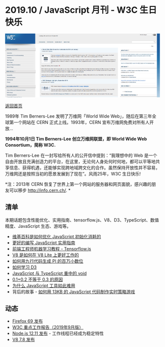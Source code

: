 # 2019.10 / JavaScript 月刊 - W3C 生日快乐

![](./img/10.png )

[返回首页](https://github.com/hijiangtao/javascript-articles-monthly)

1989年 Tim Berners-Lee 发明了万维网「World Wide Web」，随后在第三年全球第一个网站在 CERN 正式上线。1993年，CERN 宣布万维网免费对所有人开放... 

**1994年10月1日 Tim Berners-Lee 创立万维网联盟，即 World Wide Web Consortium，简称 W3C.**

Tim Berners-Lee 在一封写给所有人的公开信中提到：“我理想中的 Web 是一个自由开放且充满创造力的平台，在这里，无论何人身处何时何地，都可以平等地共享信息、获得机遇，还能够实现跨地域跨文化的合作。虽然保持开放性并不容易，万维网还是按照当初的愿景发展到了现在”。风雨25年，W3C 生日快乐! 

*注：2013年 CERN 恢复了世界上第一个网站的服务器和网页面貌，感兴趣的朋友可以移步 <http://info.cern.ch/>. *

## 清单

本期话题包含性能优化、实用指南、tensorflow.js、V8、D3、TypeScript、数值精度、JavaScript 生态、游戏等。

* [维基百科是如何优化 JavaScript 初始化消耗的](https://phabricator.wikimedia.org/phame/live/7/post/175/wikipedia_s_javascript_initialisation_on_a_budget/)
* [更好的编写 JavaScript 实用指南](https://stackoverflow.blog/2019/09/12/practical-ways-to-write-better-javascript/)
* [前端工程师机器学习教程 - Tensorflow.js](https://www.smashingmagazine.com/2019/09/machine-learning-front-end-developers-tensorflowjs/)
* [V8 是如何在 V8 Lite 上更好工作的](https://v8.dev/blog/v8-lite)
* [如何用九行代码生成 PI 的百万小数位](http://ajennings.net/blog/a-million-digits-of-pi-in-9-lines-of-javascript.html)
* [如何学习 D3](https://wattenberger.com/blog/d3)
* [JavaScript 与 TypeScript 重中的 void](https://fettblog.eu/void-in-javascript-and-typescript/)
* [0.1+0.2 不等于 0.3 的原因](https://www.youtube.com/watch?v=wPBjd-vb9eI)
* [为什么 JavaScript 工具如此难用](https://www.swyx.io/writing/js-tooling/)
* 背后的故事 - [如何用 13KB 的 JavaScript 代码制作实时策略游戏](https://phoboslab.org/log/2019/09/voidcall-making-of)

## 动态

* [Firefox 69 发布](https://hacks.mozilla.org/2019/09/firefox-69-a-tale-of-resize-observer-microtasks-css-and-devtools/)
* [W3C 重点工作报告（2019年9月版）](https://www.w3.org/2019/09/w3c-highlights/)
* [Node.js 12.11 发布](https://nodejs.org/en/blog/release/v12.11.0/) - 工作线程已经成为稳定特性
* [V8 7.8 发布](https://v8.dev/blog/v8-release-78)
